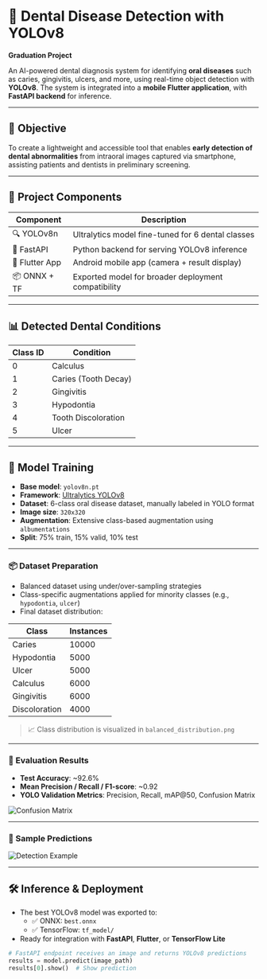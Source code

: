 # 🦷 Dental Disease Detection with YOLOv8  
  **Graduation Project**

An AI-powered dental diagnosis system for identifying **oral diseases** such as caries, gingivitis, ulcers, and more, using real-time object detection with **YOLOv8**. The system is integrated into a **mobile Flutter application**, with **FastAPI backend** for inference.

---

## 🎯 Objective

To create a lightweight and accessible tool that enables **early detection of dental abnormalities** from intraoral images captured via smartphone, assisting patients and dentists in preliminary screening.

---

## 📱 Project Components

| Component        | Description                                           |
|------------------|-------------------------------------------------------|
| 🔍 YOLOv8n       | Ultralytics model fine-tuned for 6 dental classes     |
| 🐍 FastAPI       | Python backend for serving YOLOv8 inference           |
| 📱 Flutter App   | Android mobile app (camera + result display)         |
| 📦 ONNX + TF     | Exported model for broader deployment compatibility  |

---

## 📊 Detected Dental Conditions

| Class ID | Condition              |
|----------|------------------------|
| 0        | Calculus               |
| 1        | Caries (Tooth Decay)   |
| 2        | Gingivitis             |
| 3        | Hypodontia             |
| 4        | Tooth Discoloration    |
| 5        | Ulcer                  |

---

## 🧠 Model Training

- **Base model**: `yolov8n.pt`  
- **Framework**: [Ultralytics YOLOv8](https://github.com/ultralytics/ultralytics)  
- **Dataset**: 6-class oral disease dataset, manually labeled in YOLO format
- **Image size**: `320x320`
- **Augmentation**: Extensive class-based augmentation using `albumentations`
- **Split**: 75% train, 15% valid, 10% test

---

### 📦 Dataset Preparation

- Balanced dataset using under/over-sampling strategies
- Class-specific augmentations applied for minority classes (e.g., `hypodontia`, `ulcer`)
- Final dataset distribution:

| Class             | Instances |
|------------------|-----------|
| Caries           | 10000     |
| Hypodontia       | 5000      |
| Ulcer            | 5000      |
| Calculus         | 6000      |
| Gingivitis       | 6000      |
| Discoloration    | 4000      |

> 📈 Class distribution is visualized in `balanced_distribution.png`

---

### 🧪 Evaluation Results

- **Test Accuracy**: ~92.6%
- **Mean Precision / Recall / F1-score**: ~0.92
- **YOLO Validation Metrics**: Precision, Recall, mAP@50, Confusion Matrix

![Confusion Matrix](runs/detect/val19/confusion_matrix.png)

---

### 📸 Sample Predictions

![Detection Example](runs/detect/val19/val_batch0.jpg)

---

## 🛠️ Inference & Deployment

- The best YOLOv8 model was exported to:
  - ✅ ONNX: `best.onnx`
  - ✅ TensorFlow: `tf_model/`
- Ready for integration with **FastAPI**, **Flutter**, or **TensorFlow Lite**

```python
# FastAPI endpoint receives an image and returns YOLOv8 predictions
results = model.predict(image_path)
results[0].show()  # Show prediction
